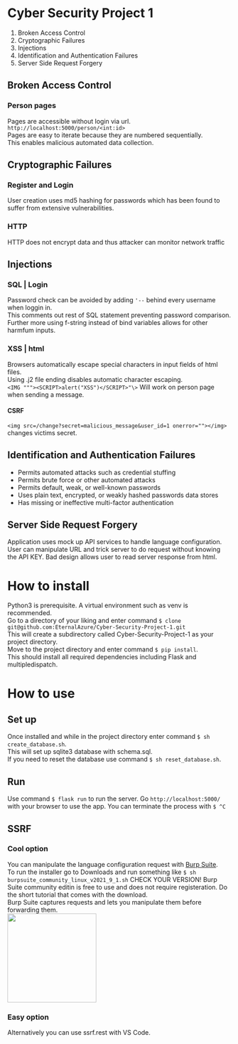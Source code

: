 # Cyber Security Project 1

1. Broken Access Control
2. Cryptographic Failures
3. Injections
4. Identification and Authentication Failures
5. Server Side Request Forgery

## Broken Access Control
### Person pages
Pages are accessible without login via url. ```http://localhost:5000/person/<int:id>``` <br>
Pages are easy to iterate because they are numbered sequentially. <br>
This enables malicious automated data collection. <br>

## Cryptographic Failures
### Register and Login
User creation uses md5 hashing for passwords which has been found to suffer from extensive vulnerabilities.
### HTTP
HTTP does not encrypt data and thus attacker can monitor network traffic

## Injections
### SQL | Login
Password check can be avoided by adding ```'--``` behind every username when loggin in. <br>
This comments out rest of SQL statement preventing password comparison.
Further more using f-string instead of bind variables allows for other harmfum inputs.
### XSS | html
Browsers automatically escape special characters in input fields of html files. <br>
Using .j2 file ending disables automatic character escaping. <br>
```<IMG """><SCRIPT>alert("XSS")</SCRIPT>"\>``` Will work on person page when sending a message.
#### CSRF
```<img src=/change?secret=malicious_message&user_id=1 onerror=""></img>``` changes victims secret.

## Identification and Authentication Failures 
- Permits automated attacks such as credential stuffing
- Permits brute force or other automated attacks
- Permits default, weak, or well-known passwords
- Uses plain text, encrypted, or weakly hashed passwords data stores
- Has missing or ineffective multi-factor authentication

## Server Side Request Forgery
Application uses mock up API services to handle language configuration. <br>
User can manipulate URL and trick server to do request without knowing the API KEY.
Bad design allows user to read server response from html.

# How to install
Python3 is prerequisite. A virtual environment such as venv is recommended. <br>
Go to a directory of your liking and enter command ```$ clone git@github.com:EternalAzure/Cyber-Security-Project-1.git``` <br>
This will create a subdirectory called Cyber-Security-Project-1 as your project directory. <br>
Move to the project directory and enter command ```$ pip install```. <br>
This should install all required dependencies including Flask and multipledispatch. <br>

# How to use
## Set up
Once installed and while in the project directory enter command ```$ sh create_database.sh```. <br>
This will set up sqlite3 database with schema.sql. <br>
If you need to reset the database use command ```$ sh reset_database.sh```. <br>

## Run
Use command ```$ flask run``` to run the server. Go ```http://localhost:5000/``` with your browser to use the app.
You can terminate the process with ```$ ^C```

## SSRF
### Cool option
You can manipulate the language configuration request with [Burp Suite](https://portswigger.net/burp/releases/professional-community-2021-9-1?requestededition=community). <br>
To run the installer go to Downloads and run something like ```$ sh burpsuite_community_linux_v2021_9_1.sh``` CHECK YOUR VERSION!
Burp Suite community editin is free to use and does not require registeration. Do the short tutorial that comes with the download. <br>
Burp Suite captures requests and lets you manipulate them before forwarding them. <br>
<img src="https://github.com/EternalAzure/Cyber-Security-Project-1/blob/main/pictures/burp%20suite.png" width=200 />

### Easy option
Alternatively you can use ssrf.rest with VS Code.
